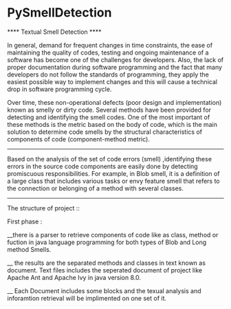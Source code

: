 # PySmellDetection


**** Textual Smell Detection  ****
 
 In general, demand for frequent changes in time constraints, the ease of maintaining the quality of codes, testing and 
 ongoing maintenance of a software has become one of the challenges for developers. Also, the lack of proper documentation 
 during software programming and the fact that many developers do not follow the standards of programming, they apply the easiest 
 possible way to implement changes and this will cause a technical drop in  software programming cycle.
 
 Over time, these non-operational defects (poor design and implementation) known as smelly or dirty code.
 Several methods have been provided for detecting and identifying the smell codes. One of the most important of these methods 
 is the metric based on the body of code, which is the main solution to determine code smells by the structural characteristics
 of components of code (component-method metric).
 
 ****************************************************************
 Based on the analysis of the set of code errors (smell) ,identifying these errors in the source code components are easily done
 by detecting promiscuous responsibilities. For example, in Blob smell, it is a definition of a large class that includes various
 tasks or envy feature smell that refers to the connection or belonging of a method with several classes.
 *****************************************************************
 
 The structure of project ::
 
 First phase :
 
__there is a parser to retrieve components of code like as class, method or fuction in java language programming for both types
of Blob and Long method Smells.

__ the results are the separated methods and classes in text known as document. Text files includes the seperated document of project 
like Apache Ant and Apache Ivy in java version 8.0. 

__ Each Document includes some blocks and the texual analysis and inforamtion retrieval will be implimented on one set of it.


 
 
 
 
